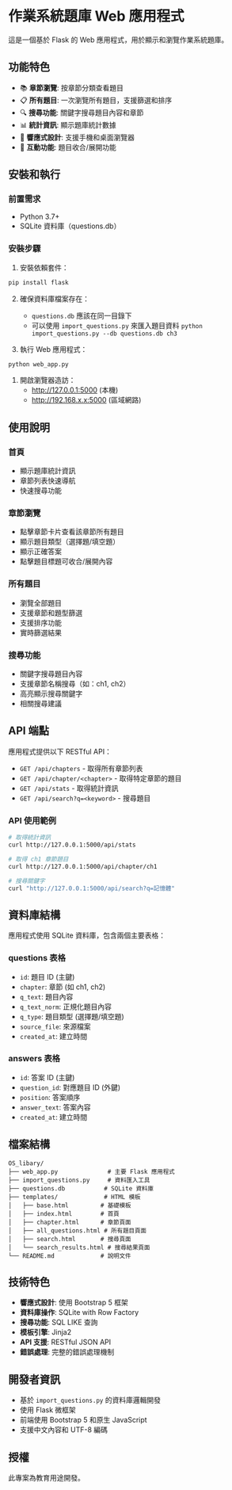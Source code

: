 # 作業系統題庫 Web 應用程式

這是一個基於 Flask 的 Web 應用程式，用於顯示和瀏覽作業系統題庫。

## 功能特色

- 📚 **章節瀏覽**: 按章節分類查看題目
- 📋 **所有題目**: 一次瀏覽所有題目，支援篩選和排序
- 🔍 **搜尋功能**: 關鍵字搜尋題目內容和章節
- 📊 **統計資訊**: 顯示題庫統計數據
- 📱 **響應式設計**: 支援手機和桌面瀏覽器
- 🎯 **互動功能**: 題目收合/展開功能

## 安裝和執行

### 前置需求
- Python 3.7+
- SQLite 資料庫（questions.db）

### 安裝步驟

1. 安裝依賴套件：
```bash
pip install flask
```

2. 確保資料庫檔案存在：
   - `questions.db` 應該在同一目錄下
   - 可以使用 `import_questions.py` 來匯入題目資料
    `python import_questions.py --db questions.db ch3`

3. 執行 Web 應用程式：
```bash
python web_app.py
```

1. 開啟瀏覽器造訪：
   - http://127.0.0.1:5000 (本機)
   - http://192.168.x.x:5000 (區域網路)

## 使用說明

### 首頁
- 顯示題庫統計資訊
- 章節列表快速導航
- 快速搜尋功能

### 章節瀏覽
- 點擊章節卡片查看該章節所有題目
- 顯示題目類型（選擇題/填空題）
- 顯示正確答案
- 點擊題目標題可收合/展開內容

### 所有題目
- 瀏覽全部題目
- 支援章節和題型篩選
- 支援排序功能
- 實時篩選結果

### 搜尋功能
- 關鍵字搜尋題目內容
- 支援章節名稱搜尋（如：ch1, ch2）
- 高亮顯示搜尋關鍵字
- 相關搜尋建議

## API 端點

應用程式提供以下 RESTful API：

- `GET /api/chapters` - 取得所有章節列表
- `GET /api/chapter/<chapter>` - 取得特定章節的題目
- `GET /api/stats` - 取得統計資訊
- `GET /api/search?q=<keyword>` - 搜尋題目

### API 使用範例

```bash
# 取得統計資訊
curl http://127.0.0.1:5000/api/stats

# 取得 ch1 章節題目
curl http://127.0.0.1:5000/api/chapter/ch1

# 搜尋關鍵字
curl "http://127.0.0.1:5000/api/search?q=記憶體"
```

## 資料庫結構

應用程式使用 SQLite 資料庫，包含兩個主要表格：

### questions 表格
- `id`: 題目 ID (主鍵)
- `chapter`: 章節 (如 ch1, ch2)
- `q_text`: 題目內容
- `q_text_norm`: 正規化題目內容
- `q_type`: 題目類型 (選擇題/填空題)
- `source_file`: 來源檔案
- `created_at`: 建立時間

### answers 表格
- `id`: 答案 ID (主鍵)
- `question_id`: 對應題目 ID (外鍵)
- `position`: 答案順序
- `answer_text`: 答案內容
- `created_at`: 建立時間

## 檔案結構

```
OS_libary/
├── web_app.py              # 主要 Flask 應用程式
├── import_questions.py     # 資料匯入工具
├── questions.db           # SQLite 資料庫
├── templates/             # HTML 模板
│   ├── base.html         # 基礎模板
│   ├── index.html        # 首頁
│   ├── chapter.html      # 章節頁面
│   ├── all_questions.html # 所有題目頁面
│   ├── search.html       # 搜尋頁面
│   └── search_results.html # 搜尋結果頁面
└── README.md             # 說明文件
```

## 技術特色

- **響應式設計**: 使用 Bootstrap 5 框架
- **資料庫操作**: SQLite with Row Factory
- **搜尋功能**: SQL LIKE 查詢
- **模板引擎**: Jinja2
- **API 支援**: RESTful JSON API
- **錯誤處理**: 完整的錯誤處理機制

## 開發者資訊

- 基於 `import_questions.py` 的資料庫邏輯開發
- 使用 Flask 微框架
- 前端使用 Bootstrap 5 和原生 JavaScript
- 支援中文內容和 UTF-8 編碼

## 授權

此專案為教育用途開發。